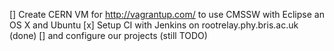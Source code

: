 [] Create CERN VM for http://vagrantup.com/ to use CMSSW with Eclipse an OS X and Ubuntu
[x] Setup CI with Jenkins on rootrelay.phy.bris.ac.uk (done)
[] and configure our projects (still TODO)
